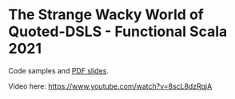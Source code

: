 # The Strange Wacky World of Quoted-DSLS - Functional Scala 2021

Code samples and [PDF slides](https://github.com/deusaquilus/qdsls-presentation/blob/master/FS2021_QDSLS.pdf).

Video here: https://www.youtube.com/watch?v=8scL8dzRqjA
